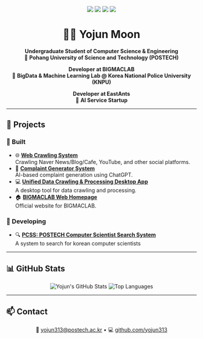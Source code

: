 <p align="center">
  <a href="https://www.python.org" target="_blank"><img src="https://img.shields.io/badge/Python-3776AB?style=for-the-badge&logo=Python&logoColor=white"/></a>
  <a href="https://nodejs.org/ko" target="_blank"><img src="https://img.shields.io/badge/Node.js-339933?style=for-the-badge&logo=Node.js&logoColor=white"/></a>
  <a href="https://www.instagram.com/yo_jjun/" target="_blank"><img src="https://img.shields.io/badge/Instagram-E4405F?style=for-the-badge&logo=Instagram&logoColor=white"/></a>
  <a href="#"><img src="https://img.shields.io/badge/macOS-000000?style=for-the-badge&logo=macOS&logoColor=white"/></a>
</p>

<h1 align="center">👨‍💻 Yojun Moon</h1>

<p align="center">
  <strong>Undergraduate Student of Computer Science & Engineering</strong><br>
  📍 <strong>Pohang University of Science and Technology (POSTECH)</strong>
</p>

<p align="center">
  <strong>Developer at BIGMACLAB</strong><br>
  🏢 <strong>BigData & Machine Learning Lab @ Korea National Police University (KNPU)</strong>
</p>

<p align="center">
  <strong>Developer at EastAnts</strong><br>
  🐜 <strong>AI Service Startup</strong>
</p>

---

## 🚀 Projects

### 🔨 Built
- 🌐 **[Web Crawling System](http://bigmaclab-crawler.kro.kr:81)**  
  Crawling Naver News/Blog/Cafe, YouTube, and other social platforms.
- 🤖 **[Complaint Generator System](http://www.bigmaclab-gpt.kro.kr:112)**  
  AI-based complaint generation using ChatGPT.
- 💻 **[Unified Data Crawling & Processing Desktop App](https://knpu.re.kr/tool)**  
  A desktop tool for data crawling and processing.
- 🏠 **[BIGMACLAB Web Homepage](https://knpu.re.kr)**  
  Official website for BIGMACLAB.

### 🔧 Developing
- 🔍 **[PCSS: POSTECH Computer Scientist Search System](http://pcss.r-e.kr:3000)**  
  A system to search for korean computer scientists

---

## 📊 GitHub Stats

<p align="center">
  <img src="https://github-readme-stats.vercel.app/api?username=yojun313&show_icons=true&theme=tokyonight" alt="Yojun's GitHub Stats" />
  <img src="https://github-readme-stats.vercel.app/api/top-langs/?username=yojun313&layout=compact&theme=tokyonight" alt="Top Languages" />
</p>

---

## 📫 Contact

<p align="center">
  📧 <a href="mailto:yojun313@postech.ac.kr">yojun313@postech.ac.kr</a> • 
  💻 <a href="https://github.com/yojun313" target="_blank">github.com/yojun313</a>
</p>
